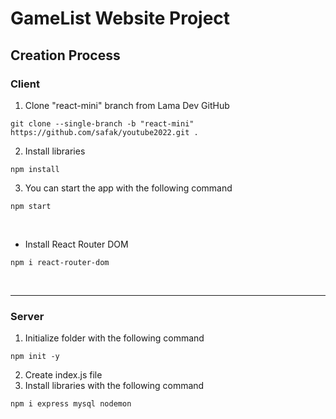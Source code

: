 # GameList Website Project

## Creation Process

### Client
1. Clone "react-mini" branch from Lama Dev GitHub
```
git clone --single-branch -b "react-mini" https://github.com/safak/youtube2022.git .
```
2. Install libraries
```
npm install
```
3. You can start the app with the following command
```
npm start
```

<br>

- Install React Router DOM
```
npm i react-router-dom
```

<br>

---

### Server
1. Initialize folder with the following command
```
npm init -y
```
2. Create index.js file
3. Install libraries with the following command
```
npm i express mysql nodemon
```